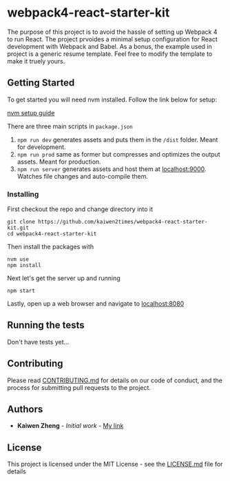 # webpack4-react-starter-kit

The purpose of this project is to avoid the hassle of setting up Webpack 4 to run React. The project prvoides a minimal setup configuration for React development with Webpack and Babel. As a bonus, the example used in project is a generic resume template. Feel free to modify the template to make it truely yours.

## Getting Started

To get started you will need nvm installed. Follow the link below for setup:

[nvm setup guide](https://gist.github.com/d2s/372b5943bce17b964a79)

There are three main scripts in ``` package.json ```

1. ``` npm run dev ``` generates assets and puts them in the ``` /dist ``` folder. Meant for development.
2. ``` npm run prod ``` same as former but compresses and optimizes the output assets. Meant for production.
3. ``` npm run server ``` generates assets and host them at [localhost:9000](https://localhost:9000/). Watches file changes and auto-compile them.

### Installing

First checkout the repo and change directory into it

```
git clone https://github.com/kaiwen2times/webpack4-react-starter-kit.git
cd webpack4-react-starter-kit
```

Then install the packages with

```
nvm use
npm install
```

Next let's get the server up and running

```
npm start
```

Lastly, open up a web browser and navigate to [localhost:8080](localhost:8080)

## Running the tests

Don't have tests yet...

## Contributing

Please read [CONTRIBUTING.md](https://github.com/kaiwen2times/webpack4-react-starter-kit/CONTRIBUTING.md) for details on our code of conduct, and the process for submitting pull requests to the project.

## Authors

* **Kaiwen Zheng** - *Initial work* - [My link](http://www.kaiwenz.xyz/)

## License

This project is licensed under the MIT License - see the [LICENSE.md](LICENSE.md) file for details
